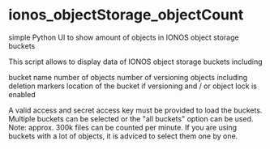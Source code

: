 # ionos_objectStorage_objectCount
simple Python UI to show amount of objects in IONOS object storage buckets

This script allows to display data of IONOS object storage buckets including

bucket name
number of objects
number of versioning objects including deletion markers
location of the bucket
if versioning and / or object lock is enabled

A valid access and secret access key must be provided to load the buckets.
Multiple buckets can be selected or the "all buckets" option can be used.
Note: approx. 300k files can be counted per minute. If you are using buckets with a lot of objects, it is adviced to select them one by one.
